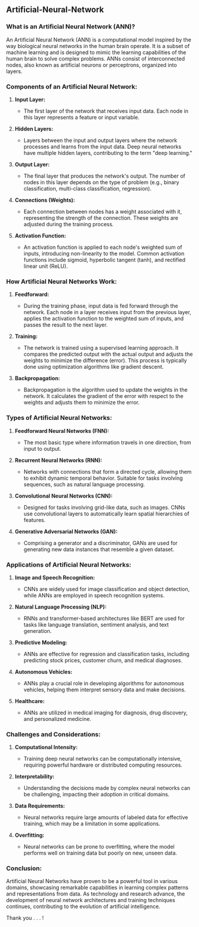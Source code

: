 ## Artificial-Neural-Network

### What is an Artificial Neural Network (ANN)?

An Artificial Neural Network (ANN) is a computational model inspired by the way biological neural networks in the human brain operate. It is a subset of machine learning and is designed to mimic the learning capabilities of the human brain to solve complex problems. ANNs consist of interconnected nodes, also known as artificial neurons or perceptrons, organized into layers.

### Components of an Artificial Neural Network:

1. **Input Layer:**
   - The first layer of the network that receives input data. Each node in this layer represents a feature or input variable.

2. **Hidden Layers:**
   - Layers between the input and output layers where the network processes and learns from the input data. Deep neural networks have multiple hidden layers, contributing to the term "deep learning."

3. **Output Layer:**
   - The final layer that produces the network's output. The number of nodes in this layer depends on the type of problem (e.g., binary classification, multi-class classification, regression).

4. **Connections (Weights):**
   - Each connection between nodes has a weight associated with it, representing the strength of the connection. These weights are adjusted during the training process.

5. **Activation Function:**
   - An activation function is applied to each node's weighted sum of inputs, introducing non-linearity to the model. Common activation functions include sigmoid, hyperbolic tangent (tanh), and rectified linear unit (ReLU).

### How Artificial Neural Networks Work:

1. **Feedforward:**
   - During the training phase, input data is fed forward through the network. Each node in a layer receives input from the previous layer, applies the activation function to the weighted sum of inputs, and passes the result to the next layer.

2. **Training:**
   - The network is trained using a supervised learning approach. It compares the predicted output with the actual output and adjusts the weights to minimize the difference (error). This process is typically done using optimization algorithms like gradient descent.

3. **Backpropagation:**
   - Backpropagation is the algorithm used to update the weights in the network. It calculates the gradient of the error with respect to the weights and adjusts them to minimize the error.

### Types of Artificial Neural Networks:

1. **Feedforward Neural Networks (FNN):**
   - The most basic type where information travels in one direction, from input to output.

2. **Recurrent Neural Networks (RNN):**
   - Networks with connections that form a directed cycle, allowing them to exhibit dynamic temporal behavior. Suitable for tasks involving sequences, such as natural language processing.

3. **Convolutional Neural Networks (CNN):**
   - Designed for tasks involving grid-like data, such as images. CNNs use convolutional layers to automatically learn spatial hierarchies of features.

4. **Generative Adversarial Networks (GAN):**
   - Comprising a generator and a discriminator, GANs are used for generating new data instances that resemble a given dataset.

### Applications of Artificial Neural Networks:

1. **Image and Speech Recognition:**
   - CNNs are widely used for image classification and object detection, while ANNs are employed in speech recognition systems.

2. **Natural Language Processing (NLP):**
   - RNNs and transformer-based architectures like BERT are used for tasks like language translation, sentiment analysis, and text generation.

3. **Predictive Modeling:**
   - ANNs are effective for regression and classification tasks, including predicting stock prices, customer churn, and medical diagnoses.

4. **Autonomous Vehicles:**
   - ANNs play a crucial role in developing algorithms for autonomous vehicles, helping them interpret sensory data and make decisions.

5. **Healthcare:**
   - ANNs are utilized in medical imaging for diagnosis, drug discovery, and personalized medicine.

### Challenges and Considerations:

1. **Computational Intensity:**
   - Training deep neural networks can be computationally intensive, requiring powerful hardware or distributed computing resources.

2. **Interpretability:**
   - Understanding the decisions made by complex neural networks can be challenging, impacting their adoption in critical domains.

3. **Data Requirements:**
   - Neural networks require large amounts of labeled data for effective training, which may be a limitation in some applications.

4. **Overfitting:**
   - Neural networks can be prone to overfitting, where the model performs well on training data but poorly on new, unseen data.

### Conclusion:

Artificial Neural Networks have proven to be a powerful tool in various domains, showcasing remarkable capabilities in learning complex patterns and representations from data. As technology and research advance, the development of neural network architectures and training techniques continues, contributing to the evolution of artificial intelligence.

Thank you . . . !
